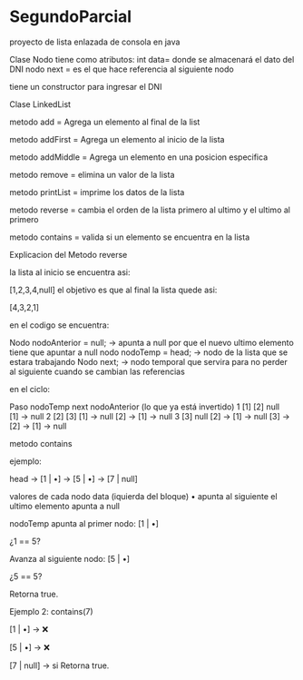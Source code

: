 ﻿# SegundoParcial
proyecto de lista enlazada de consola en java

Clase Nodo
tiene como atributos:
int data= donde se almacenará el dato del DNI
nodo next = es el que hace referencia al siguiente nodo

tiene un constructor para ingresar el DNI 

Clase LinkedList

metodo add = Agrega un elemento al final de la list

metodo addFirst = Agrega un elemento al inicio de la lista

metodo addMiddle = Agrega un elemento en una posicion especifica

metodo remove = elimina un valor de la lista 

metodo printList = imprime los datos de la lista

metodo reverse = cambia el orden de la lista primero al ultimo y el ultimo al primero 

metodo contains = valida si un elemento se encuentra en la lista

Explicacion del Metodo reverse

la lista al inicio se encuentra asi: 

[1,2,3,4,null]
el objetivo es que al final la lista quede asi:

[4,3,2,1]

en el codigo se encuentra:

Nodo nodoAnterior = null;   -> apunta a null por que el nuevo ultimo elemento tiene que apuntar a null
nodo nodoTemp = head; -> nodo de la lista que se estara trabajando 
Nodo next; -> nodo temporal que servira para no perder al siguiente cuando se cambian las referencias 


en el ciclo:

Paso	nodoTemp	next	nodoAnterior (lo que ya está invertido)
1      	[1]	        [2]	             null                            
                                   [1] -> null
2	    [2]	        [3]	           [1] -> null
                                   [2] -> [1] -> null
3	    [3]      	null	       [2] -> [1] -> null
                                    [3] -> [2] -> [1] -> null


metodo contains 

ejemplo:

head → [1 | •] → [5 | •] → [7 | null]

valores de cada nodo 
data (iquierda del bloque)
•  apunta al siguiente
el ultimo elemento apunta a null

nodoTemp apunta al primer nodo: [1 | •]

¿1 == 5?

Avanza al siguiente nodo: [5 | •]

¿5 == 5? 

Retorna true.

Ejemplo 2: contains(7)

[1 | •] → ❌

[5 | •] → ❌

[7 | null] → si
Retorna true.